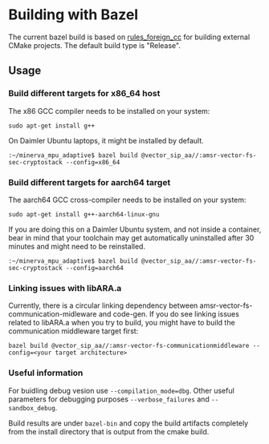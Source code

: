 # Building with Bazel

The current bazel build is based on [rules_foreign_cc](https://github.com/bazelbuild/rules_foreign_cc) for building
external CMake projects. The default build type is "Release".

## Usage
### Build different targets for x86_64 host  

The x86 GCC compiler needs to be installed on your system:
```
sudo apt-get install g++
```

On Daimler Ubuntu laptops, it might be installed by default.

```
:~/minerva_mpu_adaptive$ bazel build @vector_sip_aa//:amsr-vector-fs-sec-cryptostack --config=x86_64
```

### Build different targets for aarch64 target 

The aarch64 GCC cross-compiler needs to be installed on your system:
```
sudo apt-get install g++-aarch64-linux-gnu
```

If you are doing this on a Daimler Ubuntu system, and not inside a container, bear in mind that your toolchain may get
automatically uninstalled after 30 minutes and might need to be reinstalled. 

```
:~/minerva_mpu_adaptive$ bazel build @vector_sip_aa//:amsr-vector-fs-sec-cryptostack --config=aarch64
```

### Linking issues with libARA.a

Currently, there is a circular linking dependency between amsr-vector-fs-communication-midleware and code-gen. If you
do see linking issues related to libARA.a when you try to build, you might have to build the communication middleware
target first:
```
bazel build @vector_sip_aa//:amsr-vector-fs-communicationmiddleware --config=<your target architecture>
```

### Useful information
For buidling debug vesion use `--compilation_mode=dbg`. Other useful parameters for debugging purposes
`--verbose_failures` and `--sandbox_debug`.

Build results are under `bazel-bin` and copy the build artifacts
completely from the install directory that is output from the cmake build.
